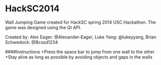 HackSC2014
==========

Wall Jumping Game created for HackSC spring 2014 USC Hackathon.
The game was designed using the Qt API.

Created by:
Alex Eager: @Alexander-Eager,
Luke Yang: @lukeyyang,
Brian Schwedock: @Bcssd1234

####Instructions
+Press the space bar to jump from one wall to the other
+Stay alive as long as possible by avoiding objects and gaps in the walls
